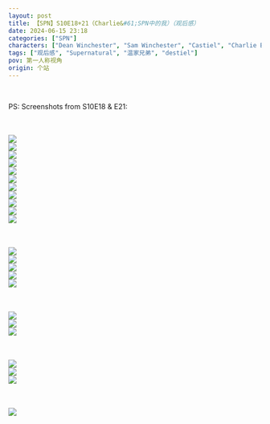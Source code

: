 ```yaml
---
layout: post
title: 【SPN】S10E18+21（Charlie&#61;SPN中的我）（观后感）
date: 2024-06-15 23:18
categories: ["SPN"]
characters: ["Dean Winchester", "Sam Winchester", "Castiel", "Charlie Bradbury"]
tags: ["观后感", "Supernatural", "温家兄弟", "destiel"]
pov: 第一人称视角
origin: 个站
---
```


<br>

PS: Screenshots from S10E18 & E21:

<br><br>
![](/assets/images/SPN/S10/2024-06-15-SPN-1018-1.jpg)
<br>
![](/assets/images/SPN/S10/2024-06-15-SPN-1018-2.jpg)
<br>
![](/assets/images/SPN/S10/2024-06-15-SPN-1018-3.jpg)
<br>
![](/assets/images/SPN/S10/2024-06-15-SPN-1018-4.jpg)
<br>
![](/assets/images/SPN/S10/2024-06-15-SPN-1018-5.jpg)
<br>
![](/assets/images/SPN/S10/2024-06-15-SPN-1018-6.jpg)
<br>
![](/assets/images/SPN/S10/2024-06-15-SPN-1018-7.jpg)
<br>
![](/assets/images/SPN/S10/2024-06-15-SPN-1018-8.jpg)
<br>
![](/assets/images/SPN/S10/2024-06-15-SPN-1018-9.jpg)
<br>
![](/assets/images/SPN/S10/2024-06-15-SPN-1018-10.jpg)
<br>
![](/assets/images/SPN/S10/2024-06-15-SPN-1018-11.jpg)
<br>

<br><br>
![](/assets/images/SPN/S10/2024-06-15-SPN-1018-12.jpg)
<br>
![](/assets/images/SPN/S10/2024-06-15-SPN-1018-13.jpg)
<br>
![](/assets/images/SPN/S10/2024-06-15-SPN-1018-14.jpg)
<br>
![](/assets/images/SPN/S10/2024-06-15-SPN-1018-15.jpg)
<br>
![](/assets/images/SPN/S10/2024-06-15-SPN-1018-16.jpg)
<br>

<br><br>
![](/assets/images/SPN/S10/2024-06-17-SPN-1021-1.jpg)
<br>
![](/assets/images/SPN/S10/2024-06-17-SPN-1021-2.jpg)
<br>
![](/assets/images/SPN/S10/2024-06-17-SPN-1021-3.jpg)
<br>

<br><br>
![](/assets/images/SPN/S10/2024-06-17-SPN-1021-4.jpg)
<br>
![](/assets/images/SPN/S10/2024-06-17-SPN-1021-5.jpg)
<br>
![](/assets/images/SPN/S10/2024-06-17-SPN-1021-6.jpg)
<br>

<br><br>
![](/assets/images/SPN/S10/2024-06-17-SPN-1021-7.jpg)
<br>
